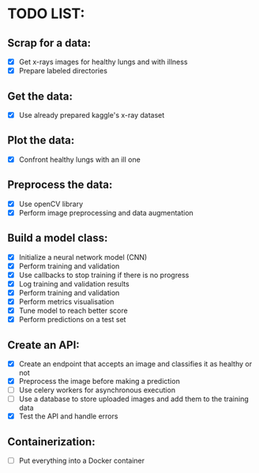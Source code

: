 # TODO LIST:

## Scrap for a data:

- [x] Get x-rays images for healthy lungs and with illness
- [x] Prepare labeled directories

## Get the data:

- [x] Use already prepared kaggle's x-ray dataset
## Plot the data:

- [x] Confront healthy lungs with an ill one
 
## Preprocess the data:

- [x] Use openCV library
- [x] Perform image preprocessing and data augmentation

## Build a model class:

- [x] Initialize a neural network model (CNN)
- [x] Perform training and validation
- [x] Use callbacks to stop training if there is no progress
- [x] Log training and validation results
- [x] Perform training and validation
- [x] Perform metrics visualisation
- [x] Tune model to reach better score
- [x] Perform predictions on a test set

## Create an API:

- [x] Create an endpoint that accepts an image and classifies it as healthy or not
- [x] Preprocess the image before making a prediction
- [ ] Use celery workers for asynchronous execution
- [ ] Use a database to store uploaded images and add them to the training data
- [x] Test the API and handle errors

## Containerization:

- [ ] Put everything into a Docker container
